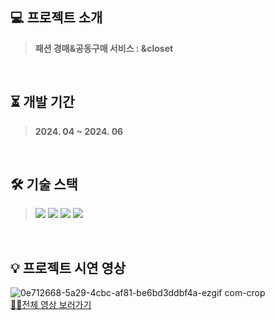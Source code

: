 ## 💻 프로젝트 소개
> **패션 경매&공동구매 서비스 : &closet**
<br>

## ⏳ 개발 기간
> **2024. 04 ~ 2024. 06**
<br>

## 🛠 기술 스택
> <a href="https://www.java.com/ko/"><img src="https://img.shields.io/badge/Java-F58219?style=flat-square&logo=Java&logoColor=white"/></a>
<a href="https://spring.io/projects/spring-boot"><img src="https://img.shields.io/badge/SpringBoot-6AAE3D?style=flat-square&logo=SpringBoot&logoColor=white"/></a>
<a href="https://spring.io/projects/spring-data-jpa"><img src="https://img.shields.io/badge/Spring Data JPA-6AAE3D?style=flat-square&logo=&logoColor=white"/></a>
<a href="https://www.oracle.com/"><img src="https://img.shields.io/badge/Oracle-4479A1?style=flat-square&logo=Oracle&logoColor=white"/></a>
<br>

## 💡 프로젝트 시연 영상 
![0e712668-5a29-4cbc-af81-be6bd3ddbf4a-ezgif com-crop](https://github.com/yerimm99/closet/assets/86309538/14158e5c-9da3-47ed-8520-f9a7bba75f37)
<br>
<a href="https://drive.google.com/file/d/13WBKlRj1sCNKJDXosgSLLDFhQ68vvCdS/view?usp=drive_link">🏃‍♀️전체 영상 보러가기</a>
<br>
